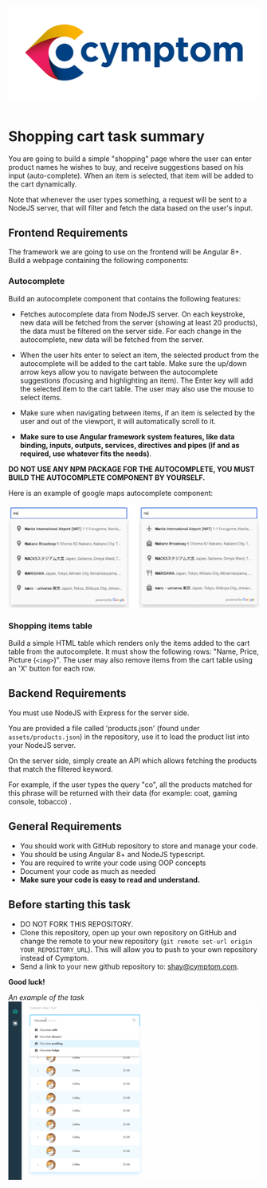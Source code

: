 ![](assets/cymptom_logo_new.svg)
&nbsp;

# Shopping cart task summary

You are going to build a simple "shopping" page where the user can enter product names he wishes to buy, and receive suggestions based on his input (auto-complete). When an item is selected, that item will be added to the cart dynamically.

Note that whenever the user types something, a request will be sent to a NodeJS server, that will filter and fetch the data based on the user's input.

## Frontend Requirements

The framework we are going to use on the frontend will be Angular 8+.
Build a webpage containing the following components:

### Autocomplete

Build an autocomplete component that contains the following features:

- Fetches autocomplete data from NodeJS server. On each keystroke, new data will be fetched from the server (showing at least 20 products), the data must be filtered on the server side. For each change in the autocomplete, new data will be fetched from the server.

- When the user hits enter to select an item, the selected product from the autocomplete will be added to the cart table. Make sure the up/down arrow keys allow you to navigate between the autocomplete suggestions (focusing and highlighting an item). The Enter key will add the selected item to the cart table. The user may also use the mouse to select items.

- Make sure when navigating between items, if an item is selected by the user and out of the viewport, it will automatically scroll to it.

- **Make sure to use Angular framework system features, like data binding, inputs, outputs, services, directives and pipes (if and as required, use whatever fits the needs)**.


**DO NOT USE ANY NPM PACKAGE FOR THE AUTOCOMPLETE, YOU MUST BUILD THE AUTOCOMPLETE COMPONENT BY YOURSELF.**

Here is an example of google maps autocomplete component:

![](assets/autocomplete_example.png)

### Shopping items table

Build a simple HTML table which renders only the items added to the cart table from the autocomplete. It must show the following rows: "Name, Price, Picture (`<img>`)".  The user may also remove items from the cart table using an 'X' button for each row.

## Backend Requirements

You must use NodeJS with Express for the server side.

You are provided a file called 'products.json' (found under `assets/products.json`) in the repository, use it to load the product list into your NodeJS server.

On the server side, simply create an API which allows fetching the products that match the filtered keyword.

For example, if the user types the query "co", all the products matched for this phrase will be returned with their data (for example: coat, gaming console, tobacco) .

## General Requirements

- You should work with GitHub repository to store and manage your code.
- You should be using Angular 8+ and NodeJS typescript.
- You are required to write your code using OOP concepts
- Document your code as much as needed
- **Make sure your code is easy to read and understand.**

## Before starting this task

- DO NOT FORK THIS REPOSITORY.
- Clone this repository, open up your own repository on GitHub and change the remote to your new repository (`git remote set-url origin YOUR_REPOSITORY_URL`). This will allow you to push to your own repository instead of Cymptom.
- Send a link to your new github repository to: shay@cymptom.com.

**Good luck!**

*An example of the task*
![Suggested layout](assets/suggested_layout.png)
